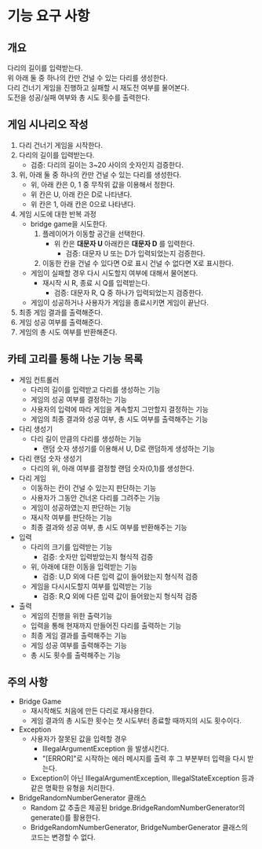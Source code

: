# 기능 요구 사항 
## 개요 
다리의 길이를 입력받는다.
<br>
위 아래 둘 중 하나의 칸만 건널 수 있는 다리를 생성한다. 
<br>
다리 건너기 게임을 진행하고 실패할 시 재도전 여부를 물어본다.
<br>
도전을 성공/실패 여부와 총 시도 횟수를 출력한다.
## 게임 시나리오 작성 
1. 다리 건너기 게임을 시작한다.
2. 다리의 길이를 입력받는다.
   - 검증: 다리의 길이는 3~20 사이의 숫자인지 검증한다.
3. 위, 아래 둘 중 하나의 칸만 건널 수 있는 다리를 생성한다. 
   - 위, 아래 칸은 0, 1 중 무작위 값을 이용해서 정한다.
   - 위 칸은 U, 아래 칸은 D로 나타낸다.
   - 위 칸은 1, 아래 칸은 0으로 나타낸다.
4. 게임 시도에 대한 반복 과정 
   - bridge game을 시도한다. 
     1. 플레이어가 이동할 공간을 선택한다.
        - 위 칸은 **대문자 U** 아래칸은 **대문자 D** 를 입력한다.
          - 검증: 대문자 U 또는 D가 입력되었는지 검증한다. 
     2. 이동한 칸을 건널 수 있다면 O로 표시 건널 수 없다면 X로 표시한다.
   - 게임이 실패할 경우 다시 시도할지 여부에 대해서 물어본다.
     - 재시작 시 R, 종료 시 Q를 입력받는다.
       - 검증: 대문자 R, Q 중 하나가 입력되었는지 검증한다.
   - 게임이 성공하거나 사용자가 게임을 종료시키면 게임이 끝난다.
5. 최종 게임 결과를 출력해준다. 
6. 게임 성공 여부를 출력해준다.
7. 게임의 총 시도 여부를 반환해준다.
## 카테 고리를 통해 나눈 기능 목록  
- 게임 컨트롤러
  - 다리의 길이를 입력받고 다리를 생성하는 기능
  - 게임의 성공 여부를 결정하는 기능 
  - 사용자의 입력에 따라 게임을 계속할지 그만할지 결정하는 기능 
  - 게임의 최종 결과와 성공 여부, 총 시도 여부를 출력해주는 기능 
- 다리 생성기
  - 다리 길이 만큼의 다리를 생성하는 기능 
    - 랜덤 숫자 생성기를 이용해서 U, D로 랜덤하게 생성하는 기능 
- 다리 랜덤 숫자 생성기
  - 다리의 위, 아래 여부를 결정할 랜덤 숫자(0,1)를 생성한다.
- 다리 게임
  - 이동하는 칸이 건널 수 있는지 판단하는 기능
  - 사용자가 그동안 건너온 다리를 그려주는 기능 
  - 게임이 성공하였는지 판단하는 기능 
  - 재시작 여부를 판단하는 기능
  - 최종 결과와 성공 여부, 총 시도 여부를 반환해주는 기능 
- 입력
  - 다리의 크기를 입력받는 기능
    - 검증: 숫자만 입력받았는지 형식적 검증
  - 위, 아래에 대한 이동을 입력받는 기능
    - 검증: U,D 외에 다른 입력 값이 들어왔는지 형식적 검증
  - 게임을 다시시도할지 여부를 입력받는 기능 
    - 검증: R,Q 외에 다른 입력 값이 들어왔는지 형식적 검증
- 출력 
  - 게임의 진행을 위한 출력기능 
  - 입력을 통해 현재까지 만들어진 다리를 출력하는 기능 
  - 최종 게임 결과를 출력해주는 기능 
  - 게임 성공 여부를 출력해주는 기능
  - 총 시도 횟수를 출력해주는 기능 
## 주의 사항
- Bridge Game
  - 재시작해도 처음에 만든 다리로 재사용한다.
  - 게임 결과의 총 시도한 횟수는 첫 시도부터 종료할 때까지의 시도 횟수이다.
- Exception
  - 사용자가 잘못된 값을 입력할 경우 
    - IllegalArgumentException 을 발생시킨다.
    - "[ERROR]"로 시작하는 에러 메시지를 출력 후 그 부분부터 입력을 다시 받는다. 
  - Exception이 아닌 IllegalArgumentException, IllegalStateException 등과 같은 명확한 유형을 처리한다.
- BridgeRandomNumberGenerator 클래스
  - Random 값 추출은 제공된 bridge.BridgeRandomNumberGenerator의 generate()를 활용한다. 
  - BridgeRandomNumberGenerator, BridgeNumberGenerator 클래스의 코드는 변경할 수 없다.